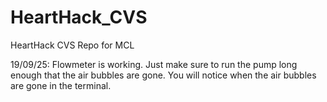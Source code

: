 # HeartHack_CVS
HeartHack CVS Repo for MCL



19/09/25: Flowmeter is working. Just make sure to run the pump long enough that the air bubbles are gone. You will notice when the air bubbles are gone in the terminal.
